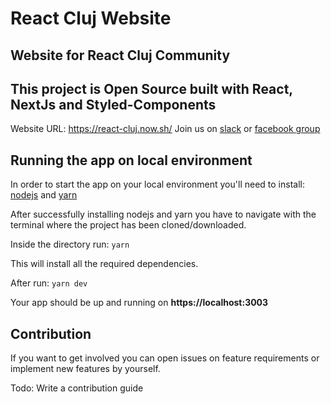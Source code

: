 # React Cluj Website

## Website for React Cluj Community

## This project is Open Source built with React, NextJs and Styled-Components

Website URL:
https://react-cluj.now.sh/
Join us on [slack](react-cluj.slack.com) or [facebook group](https://www.facebook.com/groups/react-cluj)


## Running the app on local environment

In order to start the app on your local environment you'll need to install: [nodejs](https://nodejs.org/en/download/) and [yarn](https://yarnpkg.com/en/docs/install)

After successfully installing nodejs and yarn you have to navigate with the terminal where the project has been cloned/downloaded.

Inside the directory run: 
`yarn`

This will install all the required dependencies.

After run: `yarn dev`

Your app should be up and running on **https://localhost:3003**

## Contribution

If you want to get involved you can open issues on feature requirements or implement new features by yourself.

Todo: Write a contribution guide
